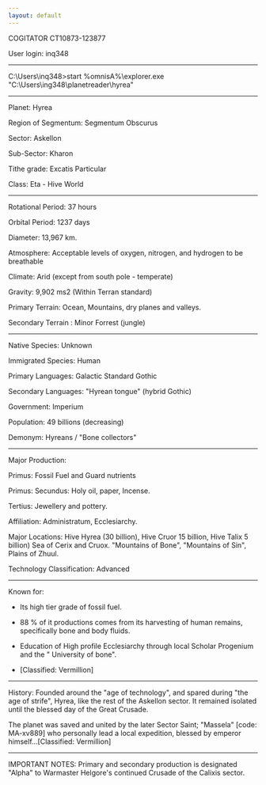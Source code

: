```yaml
---
layout: default
---
```


COGITATOR CT10873-123877

User login: inq348

---

C:\Users\inq348>start %omnisA%\explorer.exe "C:\Users\ing348\planetreader\hyrea"

---

Planet: Hyrea

Region of Segmentum: Segmentum Obscurus

Sector: Askellon

Sub-Sector: Kharon

Tithe grade: Excatis Particular

Class: Eta - Hive World

---

Rotational Period: 37 hours

Orbital Period: 1237 days

Diameter: 13,967 km.

Atmosphere: Acceptable levels of oxygen, nitrogen, and hydrogen to be breathable 

Climate: Arid (except from south pole - temperate)

Gravity: 9,902 ms2 (Within Terran standard)

Primary Terrain: Ocean, Mountains, dry planes and valleys.

Secondary Terrain : Minor Forrest (jungle) 

---

Native Species: Unknown

Immigrated Species: Human

Primary Languages: Galactic Standard Gothic

Secondary Languages: "Hyrean tongue" (hybrid Gothic) 

Government: Imperium

Population: 49 billions (decreasing)

Demonym: Hyreans / "Bone collectors"

---

Major Production:

Primus: Fossil Fuel and Guard nutrients

Primus: Secundus: Holy oil, paper, Incense.

Tertius: Jewellery and pottery.


Affiliation: Administratum, Ecclesiarchy.

Major Locations: Hive Hyrea (30 billion), Hive Cruor 15 billion, Hive Talix 5 billion) Sea of Cerix and Cruox. "Mountains of Bone", "Mountains of Sin", Plains of Zhuul.

Technology Classification: Advanced

---

Known for: 

- Its high tier grade of fossil fuel.

- 88 % of it productions comes from its harvesting of human remains, specifically bone and body fluids. 

- Education of High profile Ecclesiarchy through local Scholar Progenium and the " University of bone". 

- [Classified: Vermillion]  

---


History: Founded around the "age of technology", and spared during "the age of strife", Hyrea, like the rest of the Askellon sector. It remained isolated until the blessed day of the Great Crusade. 

The planet was saved and united by the later Sector Saint; "Massela" [code: MA-xv889] who personally lead a local expedition, blessed by emperor himself...[Classified: Vermillion]

---

IMPORTANT NOTES: Primary and secondary production is designated "Alpha" to Warmaster Helgore's continued Crusade of the Calixis sector. 



